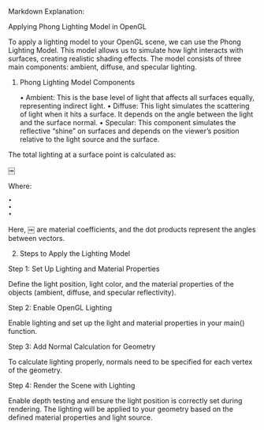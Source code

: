 Markdown Explanation:

Applying Phong Lighting Model in OpenGL

To apply a lighting model to your OpenGL scene, we can use the Phong Lighting Model. This model allows us to simulate how light interacts with surfaces, creating realistic shading effects. The model consists of three main components: ambient, diffuse, and specular lighting.

1. Phong Lighting Model Components

	•	Ambient: This is the base level of light that affects all surfaces equally, representing indirect light.
	•	Diffuse: This light simulates the scattering of light when it hits a surface. It depends on the angle between the light and the surface normal.
	•	Specular: This component simulates the reflective “shine” on surfaces and depends on the viewer’s position relative to the light source and the surface.

The total lighting at a surface point is calculated as:

￼

Where:

	•	￼
	•	￼
	•	￼

Here, ￼ are material coefficients, and the dot products represent the angles between vectors.

2. Steps to Apply the Lighting Model

Step 1: Set Up Lighting and Material Properties

Define the light position, light color, and the material properties of the objects (ambient, diffuse, and specular reflectivity).

Step 2: Enable OpenGL Lighting

Enable lighting and set up the light and material properties in your main() function.

Step 3: Add Normal Calculation for Geometry

To calculate lighting properly, normals need to be specified for each vertex of the geometry.

Step 4: Render the Scene with Lighting

Enable depth testing and ensure the light position is correctly set during rendering. The lighting will be applied to your geometry based on the defined material properties and light source.
